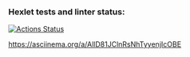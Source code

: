 ### Hexlet tests and linter status:
[![Actions Status](https://github.com/Surikat21/frontend-project-44/workflows/hexlet-check/badge.svg)](https://github.com/Surikat21/frontend-project-44/actions)

https://asciinema.org/a/AllD81JClnRsNhTyyenjIcOBE

